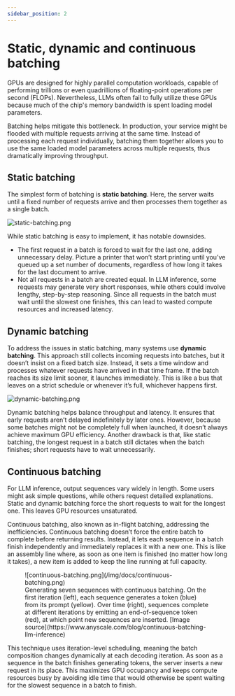 ```yaml
---
sidebar_position: 2
---
```


# Static, dynamic and continuous batching

GPUs are designed for highly parallel computation workloads, capable of performing trillions or even quadrillions of floating-point operations per second (FLOPs). Nevertheless, LLMs often fail to fully utilize these GPUs because much of the chip's memory bandwidth is spent loading model parameters.

Batching helps mitigate this bottleneck. In production, your service might be flooded with multiple requests arriving at the same time. Instead of processing each request individually, batching them together allows you to use the same loaded model parameters across multiple requests, thus dramatically improving throughput.

## Static batching

The simplest form of batching is **static batching**. Here, the server waits until a fixed number of requests arrive and then processes them together as a single batch.

![static-batching.png](/img/docs/static-batching.png)

While static batching is easy to implement, it has notable downsides. 

- The first request in a batch is forced to wait for the last one, adding unnecessary delay. Picture a printer that won’t start printing until you’ve queued up a set number of documents, regardless of how long it takes for the last document to arrive.
- Not all requests in a batch are created equal. In LLM inference, some requests may generate very short responses, while others could involve lengthy, step-by-step reasoning. Since all requests in the batch must wait until the slowest one finishes, this can lead to wasted compute resources and increased latency.

## Dynamic batching

To address the issues in static batching, many systems use **dynamic batching**. This approach still collects incoming requests into batches, but it doesn’t insist on a fixed batch size. Instead, it sets a time window and processes whatever requests have arrived in that time frame. If the batch reaches its size limit sooner, it launches immediately. This is like a bus that leaves on a strict schedule or whenever it’s full, whichever happens first.

![dynamic-batching.png](/img/docs/dynamic-batching.png)

Dynamic batching helps balance throughput and latency. It ensures that early requests aren’t delayed indefinitely by later ones. However, because some batches might not be completely full when launched, it doesn’t always achieve maximum GPU efficiency. Another drawback is that, like static batching, the longest request in a batch still dictates when the batch finishes; short requests have to wait unnecessarily.

## Continuous batching

For LLM inference, output sequences vary widely in length. Some users might ask simple questions, while others request detailed explanations. Static and dynamic batching force the short requests to wait for the longest one. This leaves GPU resources unsaturated.

Continuous batching, also known as in-flight batching, addressing the inefficiencies. Continuous batching doesn’t force the entire batch to complete before returning results. Instead, it lets each sequence in a batch finish independently and immediately replaces it with a new one. This is like an assembly line where, as soon as one item is finished (no matter how long it takes), a new item is added to keep the line running at full capacity.

<figure>
![continuous-batching.png](/img/docs/continuous-batching.png)
<figcaption>Generating seven sequences with continuous batching. On the first iteration (left), each sequence generates a token (blue) from its prompt (yellow). Over time (right), sequences complete at different iterations by emitting an end-of-sequence token (red), at which point new sequences are inserted. [Image source](https://www.anyscale.com/blog/continuous-batching-llm-inference)</figcaption>
</figure>

This technique uses iteration-level scheduling, meaning the batch composition changes dynamically at each decoding iteration. As soon as a sequence in the batch finishes generating tokens, the server inserts a new request in its place. This maximizes GPU occupancy and keeps compute resources busy by avoiding idle time that would otherwise be spent waiting for the slowest sequence in a batch to finish.